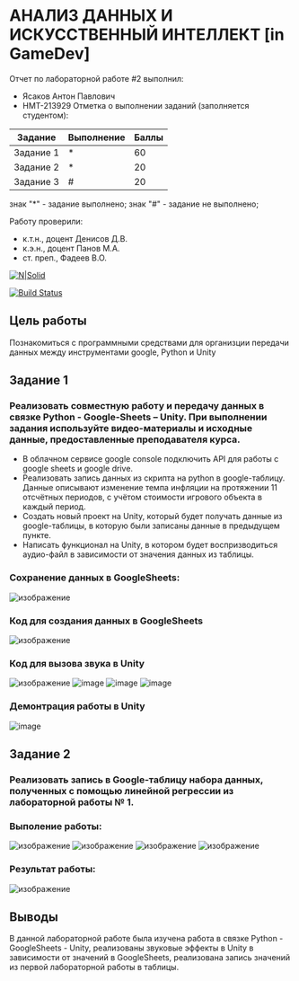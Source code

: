 # АНАЛИЗ ДАННЫХ И ИСКУССТВЕННЫЙ ИНТЕЛЛЕКТ [in GameDev]
Отчет по лабораторной работе #2 выполнил:
- Ясаков Антон Павлович
- НМТ-213929
Отметка о выполнении заданий (заполняется студентом):

| Задание | Выполнение | Баллы |
| ------ | ------ | ------ |
| Задание 1 | * | 60 |
| Задание 2 | * | 20 |
| Задание 3 | # | 20 |

знак "*" - задание выполнено; знак "#" - задание не выполнено;

Работу проверили:
- к.т.н., доцент Денисов Д.В.
- к.э.н., доцент Панов М.А.
- ст. преп., Фадеев В.О.

[![N|Solid](https://cldup.com/dTxpPi9lDf.thumb.png)](https://nodesource.com/products/nsolid)

[![Build Status](https://travis-ci.org/joemccann/dillinger.svg?branch=master)](https://travis-ci.org/joemccann/dillinger)

## Цель работы
Познакомиться с программными средствами для организции передачи данных между инструментами google, Python и Unity

## Задание 1
### Реализовать совместную работу и передачу данных в связке Python - Google-Sheets – Unity. При выполнении задания используйте видео-материалы и исходные данные, предоставленные преподавателя курса.
- В облачном сервисе google console подключить API для работы с google sheets и google drive.
- Реализовать запись данных из скрипта на python в google-таблицу. Данные описывают изменение темпа инфляции на протяжении 11 отсчётных периодов, с учётом стоимости игрового объекта в каждый период.
- Создать новый проект на Unity, который будет получать данные из google-таблицы, в которую были записаны данные в предыдущем пункте.
- Написать функционал на Unity, в котором будет воспризводиться аудио-файл в зависимости от значения данных из таблицы.

### Сохранение данных в GoogleSheets:
![изображение](https://user-images.githubusercontent.com/61794638/194843430-d870f7ee-e939-4398-8253-6f69d49082a8.png)
### Код для создания данных в GoogleSheets
![изображение](https://user-images.githubusercontent.com/61794638/194844004-5d7d58ae-c522-4c65-abae-cde8d17d2c49.png)
### Код для вызова звука в Unity
![изображение](https://user-images.githubusercontent.com/61794638/195159382-65a1965f-ec9d-478b-bc88-de110e7053d8.png)
![image](https://user-images.githubusercontent.com/114253132/195175270-c5d5f9e1-8f3d-4bc1-b231-962234e60118.png)
![image](https://user-images.githubusercontent.com/114253132/195175427-6942b737-b278-4ed6-b5db-1ad8964d4594.png)
![image](https://user-images.githubusercontent.com/114253132/195175595-5ed21d38-09ec-4867-8eff-a3b83610842a.png)
### Демонтрация работы в Unity
![image](https://user-images.githubusercontent.com/114253132/195174422-a13426f0-44bc-41cb-90d6-ac98ae8160a5.png)




## Задание 2
### Реализовать запись в Google-таблицу набора данных, полученных с помощью линейной регрессии из лабораторной работы № 1. 
### Выполение работы:
![изображение](https://user-images.githubusercontent.com/61794638/195163635-5b6c8568-34a6-472c-be28-a56fc4d70633.png)
![изображение](https://user-images.githubusercontent.com/61794638/195163669-0721acc3-fde6-4e52-86da-ab1f16230c1b.png)
![изображение](https://user-images.githubusercontent.com/61794638/195163697-bf0c0a33-7a05-42c1-8399-76295e39a7a7.png)
![изображение](https://user-images.githubusercontent.com/61794638/195163720-5fd8ddad-30e1-4258-805b-1005a1c537b6.png)
### Результат работы:
![изображение](https://user-images.githubusercontent.com/61794638/195163825-6b987c29-1c21-4dc8-986a-20bd0cbcf693.png)


## Выводы
В данной лабораторной работе была изучена работа в связке Python - GoogleSheets - Unity, реализованы звуковые эффекты в Unity в зависимости от значений в GoogleSheets, реализована запись значений из первой лабораторной работы в таблицы.
